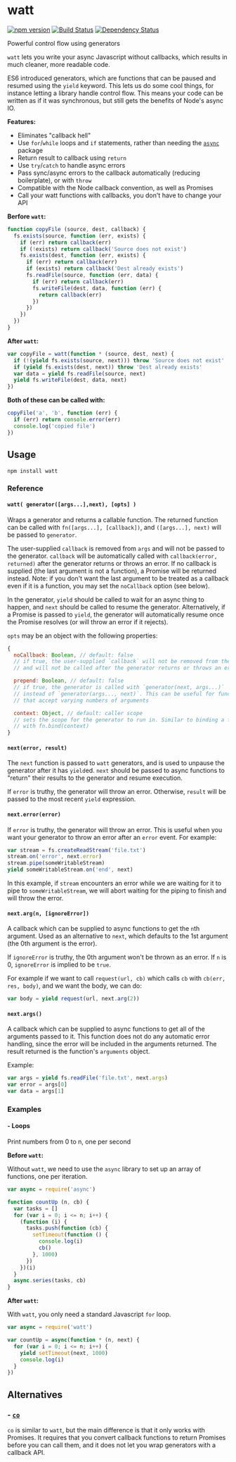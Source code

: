 # watt

[![npm version](https://img.shields.io/npm/v/watt.svg)](https://www.npmjs.com/package/watt)
[![Build Status](https://travis-ci.org/mappum/watt.svg?branch=master)](https://travis-ci.org/mappum/watt)
[![Dependency Status](https://david-dm.org/mappum/watt.svg)](https://david-dm.org/mappum/watt)

Powerful control flow using generators

`watt` lets you write your async Javascript without callbacks, which results in much cleaner, more readable code.

ES6 introduced generators, which are functions that can be paused and resumed using the `yield` keyword. This lets us do some cool things, for instance letting a library handle control flow. This means your code can be written as if it was synchronous, but still gets the benefits of Node's async IO.

**Features:**
- Eliminates "callback hell"
- Use `for`/`while` loops and `if` statements, rather than needing the [`async`](https://github.com/caolan/async) package
- Return result to callback using `return`
- Use `try`/`catch` to handle async errors
- Pass sync/async errors to the callback automatically (reducing boilerplate), or with `throw`
- Compatible with the Node callback convention, as well as Promises
- Call your watt functions with callbacks, you don't have to change your API

**Berfore `watt`:**

```js
function copyFile (source, dest, callback) {
  fs.exists(source, function (err, exists) {
    if (err) return callback(err)
    if (!exists) return callback('Source does not exist')
    fs.exists(dest, function (err, exists) {
      if (err) return callback(err)
      if (exists) return callback('Dest already exists')
      fs.readFile(source, function (err, data) {
        if (err) return callback(err)
        fs.writeFile(dest, data, function (err) {
          return callback(err)
        })
      })
    })
  })
}
```

**After `watt`:**
```js
var copyFile = watt(function * (source, dest, next) {
  if (!(yield fs.exists(source, next))) throw 'Source does not exist'
  if (yield fs.exists(dest, next)) throw 'Dest already exists'
  var data = yield fs.readFile(source, next)
  yield fs.writeFile(dest, data, next)
})
```

**Both of these can be called with:**
```js
copyFile('a', 'b', function (err) {
  if (err) return console.error(err)
  console.log('copied file')
})
```

## Usage

`npm install watt`

### Reference

#### `watt( generator([args...],next), [opts] )`

Wraps a generator and returns a callable function. The returned function can be called with `fn([args...], [callback])`, and `([args...], next)` will be passed to `generator`.

The user-supplied `callback` is removed from `args` and will not be passed to the generator. `callback` will be automatically called with `callback(error, returned)` after the generator returns or throws an error. If no callback is supplied (the last argument is not a function), a Promise will be returned instead. Note: if you don't want the last argument to be treated as a callback even if it is a function, you may set the `noCallback` option (see below).

In the generator, `yield` should be called to wait for an async thing to happen, and `next` should be called to resume the generator. Alternatively, if a Promise is passed to `yield`, the generator will automatically resume once the Promise resolves (or will throw an error if it rejects).

`opts` may be an object with the following properties:
```js
{
  noCallback: Boolean, // default: false
  // if true, the user-supplied `callback` will not be removed from the arguments,
  // and will not be called after the generator returns or throws an errors

  prepend: Boolean, // default: false
  // if true, the generator is called with `generator(next, args...)`
  // instead of `generator(args..., next)`. This can be useful for functions
  // that accept varying numbers of arguments

  context: Object, // default: caller scope
  // sets the scope for the generator to run in. Similar to binding a function
  // with fn.bind(context)
}
```

#### `next(error, result)`

The `next` function is passed to `watt` generators, and is used to unpause the generator after it has `yield`ed. `next` should be passed to async functions to "return" their results to the generator and resume execution.

If `error` is truthy, the generator will throw an error. Otherwise, `result` will be passed to the most recent `yield` expression.

#### `next.error(error)`

If `error` is truthy, the generator will throw an error. This is useful when you want your generator to throw an error after an `error` event. For example:
```js
var stream = fs.createReadStream('file.txt')
stream.on('error', next.error)
stream.pipe(someWritableStream)
yield someWritableStream.on('end', next)
```
In this example, if `stream` encounters an error while we are waiting for it to pipe to `someWritableStream`, we will abort waiting for the piping to finish and will throw the error.

#### `next.arg(n, [ignoreError])`

A callback which can be supplied to async functions to get the `n`th argument. Used as an alternative to `next`, which defaults to the 1st argument (the 0th argument is the error).

If `ignoreError` is truthy, the 0th argument won't be thrown as an error. If `n` is 0, `ignoreError` is implied to be `true`.

For example if we want to call `request(url, cb)` which calls `cb` with `cb(err, res, body)`, and we want the body, we can do:
```js
var body = yield request(url, next.arg(2))
```

#### `next.args()`

A callback which can be supplied to async functions to get all of the arguments passed to it. This function does not do any automatic error handling, since the error will be included in the arguments returned. The result returned is the function's `arguments` object.

Example:
```js
var args = yield fs.readFile('file.txt', next.args)
var error = args[0]
var data = args[1]
```

### Examples

#### - Loops
Print numbers from 0 to n, one per second

**Before `watt`:**

Without `watt`, we need to use the `async` library to set up an array of functions, one per iteration.
```js
var async = require('async')

function countUp (n, cb) {
  var tasks = []
  for (var i = 0; i <= n; i++) {
    (function (i) {
      tasks.push(function (cb) {
        setTimeout(function () {
          console.log(i)
          cb()
        }, 1000)
      })
    })(i)
  }
  async.series(tasks, cb)
}
```

**After `watt`:**

With `watt`, you only need a standard Javascript `for` loop.
```js
var async = require('watt')

var countUp = async(function * (n, next) {
  for (var i = 0; i <= n; i++) {
    yield setTimeout(next, 1000)
    console.log(i)
  }
})
```

## Alternatives

### - [`co`](https://github.com/tj/co)

`co` is similar to `watt`, but the main difference is that it only works with Promises. It requires that you convert callback functions to return Promises before you can call them, and it does not let you wrap generators with a callback API.
